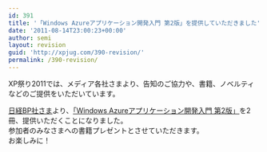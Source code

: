 ```yaml
---
id: 391
title: '「Windows Azureアプリケーション開発入門 第2版」を提供していただきました'
date: '2011-08-14T23:00:23+00:00'
author: semi
layout: revision
guid: 'http://xpjug.com/390-revision/'
permalink: /390-revision/
---
```


XP祭り2011では、メディア各社さまより、告知のご協力や、書籍、ノベルティなどのご提供をいただいています。

[日経BP社さま](http://ec.nikkeibp.co.jp/index.html)より、[「Windows Azureアプリケーション開発入門 第2版」](http://ec.nikkeibp.co.jp/item/books/P94590.html)を2冊、提供いただくことになりました。  
参加者のみなさまへの書籍プレゼントとさせていただきます。  
お楽しみに！